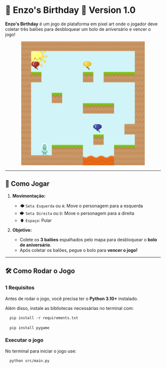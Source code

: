 # 🎂 Enzo's Birthday 🎂 Version 1.0

**Enzo's Birthday** é um jogo de plataforma em pixel art onde o jogador deve coletar três balões para desbloquear um bolo de aniversário e vencer o jogo!

<p align="center">
  <img src="assets/img/print.png" width="400">
</p>

---

## 📌 Como Jogar
1. **Movimentação:**
   - 🡄 `Seta Esquerda` ou `A`: Move o personagem para a esquerda
   - 🡆 `Seta Direita` ou `D`: Move o personagem para a direita
   - ⬆ `Espaço`: Pular

2. **Objetivo:**
   - Colete os **3 balões** espalhados pelo mapa para desbloquear o **bolo de aniversário**.
   - Após coletar os balões, pegue o bolo para **vencer o jogo!** 

---

## 🛠️ Como Rodar o Jogo

### **1️ Requisitos**
Antes de rodar o jogo, você precisa ter o **Python 3.10+** instalado.

Além disso, instale as bibliotecas necessárias no terminal com:

      pip install -r requirements.txt

      pip install pygame

### Executar o jogo
No terminal para iniciar o jogo use:

      python src/main.py
